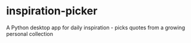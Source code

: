 # inspiration-picker
A Python desktop app for daily inspiration - picks quotes from a growing personal collection
